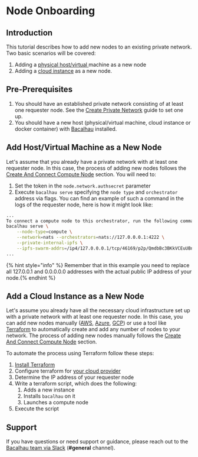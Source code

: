 # Node Onboarding

## Introduction

This tutorial describes how to add new nodes to an existing private network. Two basic scenarios will be covered:

1. Adding a [physical host/virtual ](quick-start-docker.md#add-host-virtual-machine-as-a-new-node)machine as a new node
2. Adding a [cloud instance](quick-start-docker.md#add-a-cloud-instance-as-a-new-node) as a new node.[​](http://localhost:3000/setting-up/running-node/quick-start-docker#pre-prerequisites)

## Pre-Prerequisites

1. You should have an established private network consisting of at least one requester node. See the [Create Private Network](../../getting-started/create-private-network.md) guide to set one up.
2. You should have a new host (physical/virtual machine, cloud instance or docker container) with [Bacalhau](../../getting-started/installation.md) installed.[​](http://localhost:3000/setting-up/running-node/quick-start-docker#add-host--virtual-machine-as-a-new-node)

## Add Host/Virtual Machine as a New Node

Let's assume that you already have a private network with at least one requester node. In this case, the process of adding new nodes follows the [Create And Connect Compute Node](../../getting-started/create-private-network.md#create-and-connect-compute-node) section. You will need to:

1. Set the token in the `node.network.authsecret` parameter
2. Execute `bacalhau serve` specifying the `node type` and `orchestrator` address via flags. You can find an example of such a command in the logs of the requester node, here is how it might look like:

```bash
...
To connect a compute node to this orchestrator, run the following command in your shell:
bacalhau serve \
    --node-type=compute \
    --network=nats --orchestrators=nats://127.0.0.0.1:4222 \
    --private-internal-ipfs \
    --ipfs-swarm-addrs=/ip4/127.0.0.0.1/tcp/46169/p2p/QmdbBc3BKkVCEuUBnAJm85gaPn6cKnFEEi96khwJSEaLFe 
...
```

{% hint style="info" %}
Remember that in this example you need to replace all 127.0.0.1 and 0.0.0.0.0 addresses with the actual public IP address of your node.[​](http://localhost:3000/setting-up/running-node/quick-start-docker#add-a-cloud-instance-as-a-new-node)
{% endhint %}

## Add a Cloud Instance as a New Node

Let's assume you already have all the necessary cloud infrastructure set up with a private network with at least one requester node. In this case, you can add new nodes manually ([AWS](https://docs.aws.amazon.com/AWSEC2/latest/UserGuide/EC2\_GetStarted.html), [Azure](https://learn.microsoft.com/en-us/azure/virtual-machines/linux/quick-create-cli), [GCP](https://cloud.google.com/compute/docs/machine-images/create-instance-from-machine-image)) or use a tool like [Terraform](https://developer.hashicorp.com/terraform/tutorials) to automatically create and add any number of nodes to your network. The process of adding new nodes manually follows the [Create And Connect Compute Node](../../getting-started/create-private-network.md#create-and-connect-compute-node) section.

To automate the process using Terraform follow these steps:

1. [Install Terraform](https://developer.hashicorp.com/terraform/tutorials/aws-get-started/install-cli)
2. Configure terraform for [your cloud provider](https://developer.hashicorp.com/terraform/tutorials)
3. Determine the IP address of your requester node
4. Write a terraform script, which does the following:
   1. Adds a new instance
   2. Installs `bacalhau` on it
   3. Launches a compute node
5. Execute the script

## Support <a href="#support" id="support"></a>

If you have questions or need support or guidance, please reach out to the [Bacalhau team via Slack](https://bacalhauproject.slack.com/ssb/redirect) (**#general** channel).
